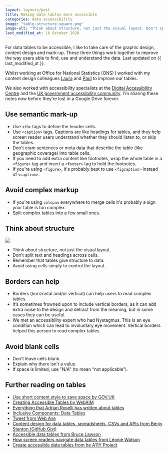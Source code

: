 ```yaml
---
layout: layouts/post
title: Making data tables more accessible
categories: data accessibility
image: "table-structure-square.png"
image-alt: "Think about structure, not just the visual layout. Don't split text and headings across cells."
last_modified_at: 16 October 2020
---
```


<p>For data tables to be accessible, I like to take care of the graphic design, content design and mark-up. These three things work together to improve the way users able to find, use and understand the data. Last updated on {{ last_modified_at }}.</p>

Whilst working at Office for National Statistics (ONS) I worked with my content design colleagues [Laura](https://twitter.com/Lozza119) and [Paul](https://twitter.com/itspaulmcgroovy) to improve our tables.

We also worked with accessibility specialists at the [Digital Accessibility Centre](https://digitalaccessibilitycentre.org/) and the [UK government accessibility community](https://www.gov.uk/service-manual/communities/accessibility-community). I'm sharing these notes now before they're lost in a Google Drive forever.

## Use semantic mark-up

- Use `<th>` tags to define the header cells.
- Use `<caption>` tags. Captions are like headings for tables, and they help screen reader users understand whether they should listen to, or skip the tables.
- Don't cram sentences or meta data that describe the table (like geographic coverage) into table cells.
- If you need to add extra content like footnotes, wrap the whole table in a `<figure>` tag and insert a `<footer>` tag to hold the footnotes.
- If you're using `<figure>`, it's probably best to use `<figcaption>` instead of `<caption>`.


## Avoid complex markup
- If you're using `colspan` everywhere to merge cells it's probably a sign your table is too complex.
- Split complex tables into a few small ones.

## Think about structure

![](/images/table-structure.png)

- Think about structure, not just the visual layout.
- Don't split text and headings across cells.
- Remember that tables give structure to data.
- Avoid using cells simply to control the layout.

## Borders can help

- Borders (horizontal and/or vertical) can help users to read complex tables.
- It’s sometimes frowned upon to include vertical borders, as it can add extra noise to the design and detract from the meaning, but in some cases they can be useful.
- We met an accessibility expert who had Nystagmus. This is an eye condition which can lead to involuntary eye movement. Vertical borders helped this person to read complex tables.

## Avoid blank cells

- Don't leave cells blank.
- Explain why there isn't a value.
- If space is limited, use "N/A" (to mean “not applicable”).

## Further reading on tables
- [Use short content style to save space by GOV.UK](https://www.gov.uk/guidance/content-design/tables#style)
- [Creating Accessible Tables by WebAIM](https://webaim.org/techniques/tables/data)
- [Everything that Adrian Roselli has written about tables](https://adrianroselli.com/tag/tables)
- [Inclusive Components: Data Tables](https://inclusive-components.design/data-tables/)
- [Tweet from Web Axe](https://twitter.com/webaxe/status/1255864003424706560)
- [Content design for data tables, spreadsheets, CSVs and APIs from Benjy Stanton (GitHub Gist)](https://gist.github.com/benjystanton/f027bfcfa30c009276e069a3e4c74bf5)
- [Accessible data tables from Bruce Lawson](https://www.brucelawson.co.uk/2020/accessible-data-tables/)
- [How screen readers navigate data tables from Léonie Watson](https://tink.uk/how-screen-readers-navigate-data-tables/)
- [Create accessible data tables from he A11Y Project](https://www.a11yproject.com/posts/2016-03-05-accessible-data-tables/)